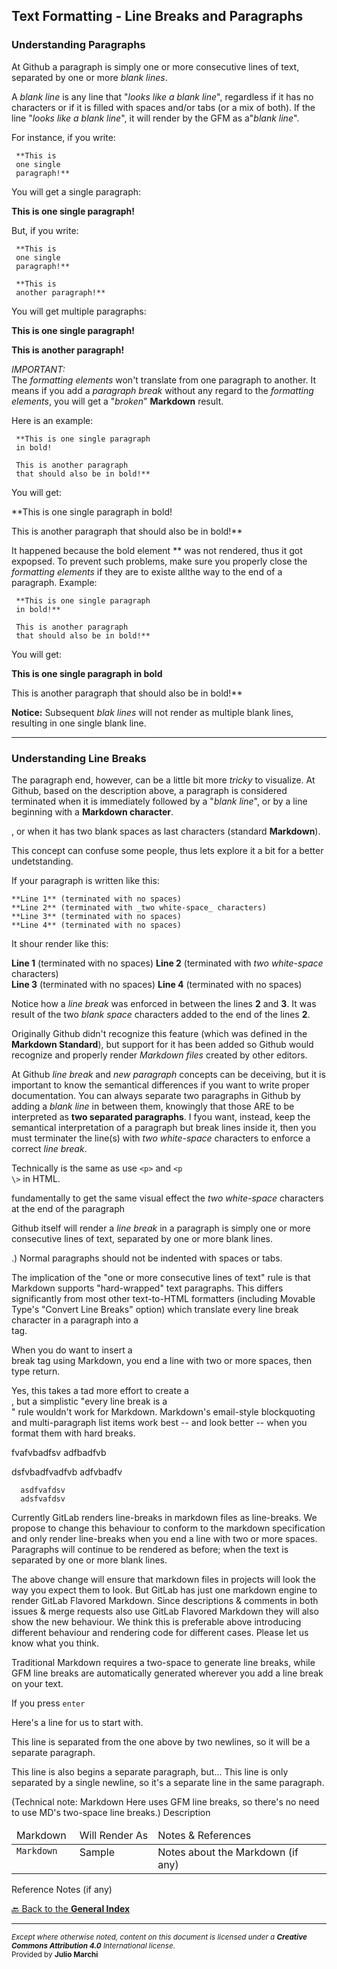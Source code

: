 ## Text Formatting - Line Breaks and Paragraphs

### Understanding Paragraphs

At Github a paragraph is simply one or more consecutive lines of text, separated by one or more _blank lines_.  

A _blank line_ is any line that "_looks like a blank line_", regardless if it has no characters or if it is filled with spaces and/or tabs (or a mix of both). If the line "_looks like a blank line_", it will render by the GFM as a"_blank line_".

For instance, if you write:

     **This is 
     one single
     paragraph!**

You will get a single paragraph:

**This is 
one single
paragraph!**

But, if you write:

     **This is 
     one single
     paragraph!**
     
     **This is 
     another paragraph!**
     
You will get multiple paragraphs:

**This is 
one single
paragraph!**
     
**This is 
another paragraph!**

*IMPORTANT:*  
The _formatting elements_ won't translate from one paragraph to another. It means if you add a _paragraph break_ without any regard to the _formatting elements_, you will get a "_broken_" **Markdown** result.

Here is an example:

     **This is one single paragraph 
     in bold! 
     
     This is another paragraph 
     that should also be in bold!**
     
You will get:

**This is one single paragraph 
in bold! 
     
This is another paragraph 
that should also be in bold!**
     
It happened because the bold element \*\* was not rendered, thus it got expopsed. To prevent such problems, make sure you properly close the _formatting elements_ if they are to existe allthe way to the end of a paragraph. Example:

     **This is one single paragraph 
     in bold!**
     
     This is another paragraph 
     that should also be in bold!**
     
You will get:

**This is one single paragraph 
in bold**
     
This is another paragraph 
that should also be in bold!**


**Notice:** Subsequent _blak lines_ will not render as multiple blank lines, resulting in one single blank line.

- - -

### Understanding Line Breaks


The paragraph end, however, can be a little bit more _tricky_ to visualize. At Github, based on the description above, a paragraph is considered terminated when it is immediately followed by a "_blank line_", or by a line beginning with a **Markdown character**.

, or when it has two blank spaces as last characters (standard **Markdown**).

This concept can confuse some people, thus lets explore it a bit for a better undetstanding.

If your paragraph is written like this:

    **Line 1** (terminated with no spaces)
    **Line 2** (terminated with _two white-space_ characters)  
    **Line 3** (terminated with no spaces)
    **Line 4** (terminated with no spaces)

It shour render like this:

**Line 1** (terminated with no spaces)
**Line 2** (terminated with _two white-space_ characters)  
**Line 3** (terminated with no spaces)
**Line 4** (terminated with no spaces)

Notice how a _line break_ was enforced in between the lines **2** and **3**. It was result of the two _blank space_  characters added to the end of the lines **2**. 

Originally Github didn't recognize this feature (which was defined in the **Markdown Standard**), but support for it has been added so Github would recognize and properly render _Markdown files_ created by other editors. 

At Github _line break_ and _new paragraph_ concepts can be deceiving, but it is important to know the semantical differences if you want to write proper documentation. You can always separate two paragraphs in Github by adding a _blank line_ in between them, knowingly that those ARE to be interpreted as **two separated paragraphs**. I fyou want, instead, keep the semantical interpretation of a paragraph but break lines inside it, then you must terminater the line(s) with  _two white-space_ characters to enforce a correct _line break_.

Technically is the same as use <code>&lt;p&gt;</code> and <code>&lt;p \\&gt;</code> in HTML.

fundamentally to get the same visual effect the _two white-space_ characters at the end of the paragraph 




Github itself will render a _line break_ in a paragraph is simply one or more consecutive lines of text, separated by one or more blank lines.




.) Normal paragraphs should not be indented with spaces or tabs.

The implication of the "one or more consecutive lines of text" rule is that Markdown supports "hard-wrapped" text paragraphs. This differs significantly from most other text-to-HTML formatters (including Movable Type's "Convert Line Breaks" option) which translate every line break character in a paragraph into a <br /> tag.

When you do want to insert a <br /> break tag using Markdown, you end a line with two or more spaces, then type return.

Yes, this takes a tad more effort to create a <br />, but a simplistic "every line break is a <br />" rule wouldn't work for Markdown. Markdown's email-style blockquoting and multi-paragraph list items work best -- and look better -- when you format them with hard breaks.

      

fvafvbadfsv
adfbadfvb

   dsfvbadfvadfvb
   adfvbadfv
   
      asdfvafdsv
      adsfvafdsv


Currently GitLab renders line-breaks in markdown files as line-breaks. We propose to change this behaviour to conform to the markdown specification and only render line-breaks when you end a line with two or more spaces. Paragraphs will continue to be rendered as before; when the text is separated by one or more blank lines.

The above change will ensure that markdown files in projects will look the way you expect them to look. But GitLab has just one markdown engine to render GitLab Flavored Markdown. Since descriptions & comments in both issues & merge requests also use GitLab Flavored Markdown they will also show the new behaviour. We think this is preferable above introducing different behaviour and rendering code for different cases. Please let us know what you think.




Traditional Markdown requires a two-space to generate line breaks, while GFM line breaks are automatically generated wherever you add a line break on your text. 

If you press <code>enter</code>


Here's a line for us to start with.

This line is separated from the one above by two newlines, so it will be a separate paragraph.

This line is also begins a separate paragraph, but...
This line is only separated by a single newline, so it's a separate line in the same paragraph.

(Technical note: Markdown Here uses GFM line breaks, so there's no need to use MD's two-space line breaks.)
Description


<table width="100%" valign="top" style='border: none;'>
<thead>
<tr>
  <td width="20%" nowrap>Markdown</td>
  <td width="20%" nowrap>Will Render As</td>
  <td width="0%">Notes & References</td>
</tr>
</thead>
<tbody>
<tr>
  <td width="20%" valign="top" nowrap><code>Markdown</code></td>
  <td width="20%" valign="top" nowrap>Sample</td>
  <td width="0%" valign="top">
      Notes about the Markdown (if any)
  </td>
</tr>
</tbody>
</table>

Reference Notes (if any)

[🔙 Back to the **General Index**](README.md#general-index)

- - - 
<sup>
<i>Except where otherwise noted, content on this document is licensed under a <b>Creative Commons Attribution 4.0</b> International license</i>.<br />
Provided by <b>Julio Marchi</b>
</sup>
